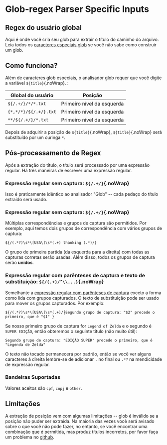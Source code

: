 # Glob-regex Parser Specific Inputs

## Regex do usuário global

Aqui é onde você cria seu glob para extrair o título do caminho do arquivo. Leia todos os [caracteres especiais glob](#special-glob-characters) se você não sabe como construir um glob.

## Como funciona?

Além de caracteres glob especiais, o analisador glob requer que você digite a variável `${title}`{.noWrap}. :

| Global do usuário     | Posição                    |
| --------------------- | -------------------------- |
| `${/.+/}/*/*.txt`     | Primeiro nível da esquerda |
| `{*,*/*}/${/.+/}.txt` | Primeiro nível da esquerda |
| `**/${/.+/}/*.txt`    | Primeiro nível da esquerda |

Depois de adquirir a posição de `${title}`{.noWrap}, `${title}`{.noWrap} será substituído por um curinga `*`.

## Pós-processamento de Regex

Após a extração do título, o título será processado por uma expressão regular. Há três maneiras de escrever uma expressão regular.

### Expressão regular sem captura: `${/.+/}`{.noWrap}

Isso é praticamente idêntico ao analisador "Glob" -- cada pedaço do título extraído será usado.

### Expressão regular sem captura: `${/.+/}`{.noWrap}

Múltiplas correspondências e grupos de captura são permitidos. Por exemplo, aqui temos dois grupos de correspondência com vários grupos de captura:
```
${/(.*?)\s*\[USA\]\s*(.+) thanking (.*)/}
```
O grupo de primeira partida (da esquerda para a direita) com todas as capturas corretas serão usadas. Além disso, todos os grupos de captura serão **unidos**.

### Expressão regular com parênteses de captura e texto de substituição: `${/(.+)/^\\...}`{.noWrap}

Semelhante a [expressão regular com parênteses de captura](#regular-expression-with-capture-brackets) exceto a forma como lida com grupos capturados. O texto de substituição pode ser usado para mover os grupos capturados. Por exemplo:
```
${/(.*?)\s*\[USA\]\s*(.+)/├Segundo grupo de captura: "$2" precede o primeiro, que é "$1" }
```
Se nosso primeiro grupo de captura for `Legend of Zelda` e o segundo é `SUPER EDIÇÃO`, então obteremos o seguinte título (não muito útil):

`Segundo grupo de captura: "EDIÇÃO SUPER" precede o primeiro, que é "Legenda de Zelda"`

O texto não tocado permanecerá por padrão, então se você ver alguns caracteres à direita lembre-se de adicionar `.` no final ou `.*?` na mendicidade de expressão regular.

### Bandeiras Suportadas

Valores aceitos são `cpf`, `cnpj` e `other`.

## Limitações

A extração de posição vem com algumas limitações -- glob é inválido se a posição não puder ser extraída. Na maioria das vezes você será avisado sobre o que você não pode fazer, no entanto, se você encontrar uma combinação que é permitida, mas produz títulos incorretos, por favor faça um problema no [github](https://github.com/FrogTheFrog/steam-rom-manager/issues).
